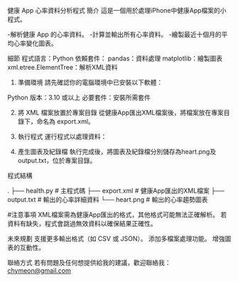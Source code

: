 健康 App 心率資料分析程式
簡介
這是一個用於處理iPhone中健康App檔案的小程式。

-解析健康 App 的心率資料。
-計算並輸出所有心率資料。
-繪製最近十個月的平均心率變化圖表。

細節
程式語言：Python
依賴套件：
pandas：資料處理
matplotlib：繪製圖表
xml.etree.ElementTree：解析XML資料


1. 準備環境
請先確認你的電腦環境中已安裝以下軟體：

Python 版本：3.10 或以上
必要套件：安裝所需套件
<!-- pip install pandas matplotlib -->

2. 將 XML 檔案放置於專案目錄
從健康App匯出XML檔案後，將檔案放在專案目錄下，命名為 export.xml。

3. 執行程式
運行程式以處理資料：
<!-- python health.py -->

4. 產生圖表及紀錄檔
執行完成後，將圖表及紀錄檔分別儲存為heart.png及output.txt，位於專案目錄。


程式結構

.
├── health.py   # 主程式碼
├── export.xml  # 健康App匯出的XML檔案
├── output.txt  # 輸出的心率詳細資料
└── heart.png   # 輸出的心率趨勢圖表


#注意事項
XML檔案需為健康App匯出的格式，其他格式可能無法正確解析。
若資料有缺失，程式會跳過無效資料以確保結果正確性。

未來規劃
支援更多輸出格式（如 CSV 或 JSON）。
添加多檔案處理功能。
增強圖表的互動性。

聯絡方式
若有問題及任何想提供給我的建議，歡迎聯絡我：
chymeon@gmail.com
